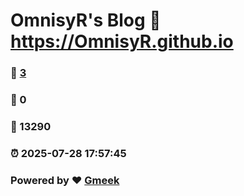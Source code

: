 # OmnisyR's Blog :link: https://OmnisyR.github.io 
### :page_facing_up: [3](https://OmnisyR.github.io/tag.html) 
### :speech_balloon: 0 
### :hibiscus: 13290 
### :alarm_clock: 2025-07-28 17:57:45 
### Powered by :heart: [Gmeek](https://github.com/Meekdai/Gmeek)
